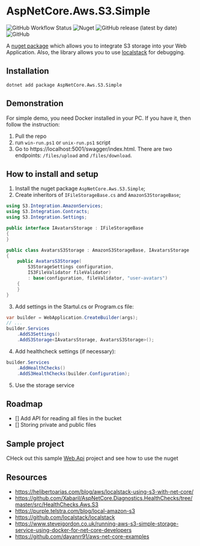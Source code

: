 # AspNetCore.Aws.S3.Simple

![GitHub Workflow Status](https://img.shields.io/github/workflow/status/maximgorbatyuk/AspNetCore.Aws.S3.Simple/Tests)
![Nuget](https://img.shields.io/nuget/dt/AspNetCore.Aws.S3.Simple)
![GitHub release (latest by date)](https://img.shields.io/github/v/release/maximgorbatyuk/AspNetCore.Aws.S3.Simple)
![GitHub](https://img.shields.io/github/license/maximgorbatyuk/AspNetCore.Aws.S3.Simple)

A [nuget package](https://www.nuget.org/packages/AspNetCore.Aws.S3.Simple/) which allows you to integrate S3 storage into your Web Application. Also, the library allows you to use [localstack](https://github.com/localstack/localstack) for debugging.

## Installation

```
dotnet add package AspNetCore.Aws.S3.Simple
```

## Demonstration

For simple demo, you need Docker installed in your PC. If you have it, then follow the instruction:

1. Pull the repo
2. run `win-run.ps1` or `unix-run.ps1` script
3. Go to https://localhost:5001/swagger/index.html. There are two endpoints: `/files/upload` and `/files/download`.

## How to install and setup

1. Install the nuget package `AspNetCore.Aws.S3.Simple`;
2. Create inheritors of `IFileStorageBase.cs` and `AmazonS3StorageBase`;

```csharp
using S3.Integration.AmazonServices;
using S3.Integration.Contracts;
using S3.Integration.Settings;

public interface IAvatarsStorage : IFileStorageBase
{
}

public class AvatarsS3Storage : AmazonS3StorageBase, IAvatarsStorage
{
    public AvatarsS3Storage(
        S3StorageSettings configuration,
        IS3FileValidator fileValidator)
        : base(configuration, fileValidator, "user-avatars")
    {
    }
}
```

3. Add settings in the Startul.cs or Program.cs file:

```csharp
var builder = WebApplication.CreateBuilder(args);
// ...
builder.Services
    .AddS3Settings()
    .AddS3Storage<IAvatarsStorage, AvatarsS3Storage>();
```

4. Add healthcheck settings (if necessary):

```csharp
builder.Services
    .AddHealthChecks()
    .AddS3HealthChecks(builder.Configuration);
```

5. Use the storage service

## Roadmap

- [] Add API for reading all files in the bucket
- [] Storing private and public files

## Sample project

CHeck out this sample [Web.Api](https://github.com/maximgorbatyuk/AspNetCore.Aws.S3.Simple/tree/dev/src/Sample.Api) project and see how to use the nuget

## Resources

- https://helibertoarias.com/blog/aws/localstack-using-s3-with-net-core/
- https://github.com/Xabaril/AspNetCore.Diagnostics.HealthChecks/tree/master/src/HealthChecks.Aws.S3
- https://purple.telstra.com/blog/local-amazon-s3
- https://github.com/localstack/localstack
- https://www.stevejgordon.co.uk/running-aws-s3-simple-storage-service-using-docker-for-net-core-developers
- https://github.com/dayanrr91/aws-net-core-examples
